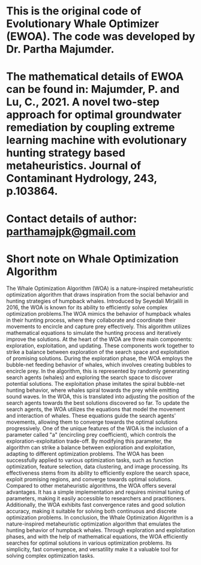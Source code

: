 # This is the original code of Evolutionary Whale Optimizer (EWOA). The code was developed by Dr. Partha Majumder.

# The mathematical details of EWOA can be found in: Majumder, P. and Lu, C., 2021. A novel two-step approach for optimal groundwater remediation by coupling extreme learning machine with evolutionary hunting strategy based metaheuristics. Journal of Contaminant Hydrology, 243, p.103864.

# Contact details of author: parthamajpk@gmail.com

# Short note on Whale Optimization Algorithm
The Whale Optimization Algorithm (WOA) is a nature-inspired metaheuristic optimization algorithm that draws inspiration from the social behavior and hunting strategies of humpback whales. Introduced by Seyedali Mirjalili in 2016, the WOA is known for its ability to efficiently solve complex optimization problems.The WOA mimics the behavior of humpback whales in their hunting process, where they collaborate and coordinate their movements to encircle and capture prey effectively. This algorithm utilizes mathematical equations to simulate the hunting process and iteratively improve the solutions. At the heart of the WOA are three main components: exploration, exploitation, and updating. These components work together to strike a balance between exploration of the search space and exploitation of promising solutions. During the exploration phase, the WOA employs the bubble-net feeding behavior of whales, which involves creating bubbles to encircle prey. In the algorithm, this is represented by randomly generating search agents (whales) and exploring the search space to discover potential solutions. The exploitation phase imitates the spiral bubble-net hunting behavior, where whales spiral towards the prey while emitting sound waves. In the WOA, this is translated into adjusting the position of the search agents towards the best solutions discovered so far. To update the search agents, the WOA utilizes the equations that model the movement and interaction of whales. These equations guide the search agents' movements, allowing them to converge towards the optimal solutions progressively. One of the unique features of the WOA is the inclusion of a parameter called "a" (encircling prey coefficient), which controls the exploration-exploitation trade-off. By modifying this parameter, the algorithm can strike a balance between exploration and exploitation, adapting to different optimization problems. The WOA has been successfully applied to various optimization tasks, such as function optimization, feature selection, data clustering, and image processing. Its effectiveness stems from its ability to efficiently explore the search space, exploit promising regions, and converge towards optimal solutions. Compared to other metaheuristic algorithms, the WOA offers several advantages. It has a simple implementation and requires minimal tuning of parameters, making it easily accessible to researchers and practitioners. Additionally, the WOA exhibits fast convergence rates and good solution accuracy, making it suitable for solving both continuous and discrete optimization problems. In conclusion, the Whale Optimization Algorithm is a nature-inspired metaheuristic optimization algorithm that emulates the hunting behavior of humpback whales. Through exploration and exploitation phases, and with the help of mathematical equations, the WOA efficiently searches for optimal solutions in various optimization problems. Its simplicity, fast convergence, and versatility make it a valuable tool for solving complex optimization tasks.
